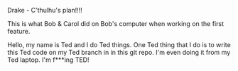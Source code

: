 
Drake - C'thulhu's plan!!!!

This is what Bob & Carol did on Bob's computer when working on the first feature.

Hello, my name is Ted and I do Ted things. One Ted thing that I do is to write this Ted code on my Ted branch in in this git repo. I'm even doing it from my Ted laptop. I'm f***ing TED!


